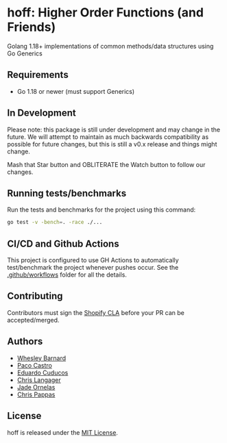 # hoff: Higher Order Functions (and Friends)

Golang 1.18+ implementations of common methods/data structures using Go Generics

## Requirements

- Go 1.18 or newer (must support Generics)

## In Development

Please note: this package is still under development and may change in the future. We will attempt to maintain as much
backwards compatibility as possible for future changes, but this is still a v0.x release and things might change.

Mash that Star button and OBLITERATE the Watch button to follow our changes.

## Running tests/benchmarks

Run the tests and benchmarks for the project using this command:

```bash
go test -v -bench=. -race ./...
```

## CI/CD and Github Actions

This project is configured to use GH Actions to automatically test/benchmark the project whenever pushes occur.
See the [.github/workflows](./.github/workflows) folder for all the details.

## Contributing

Contributors must sign the [Shopify CLA](https://cla.shopify.com/) before your PR can be accepted/merged.

## Authors

- [Whesley Barnard](https://github.com/whesleybarnard)
- [Paco Castro](https://github.com/pacocastrotech)
- [Eduardo Cuducos](https://github.com/cuducos)
- [Chris Langager](https://github.com/chris-langager)
- [Jade Ornelas](https://github.com/yknx4)
- [Chris Pappas](https://github.com/chrispappas)

## License

hoff is released under the [MIT License](https://opensource.org/licenses/MIT).
